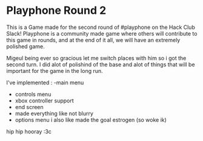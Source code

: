 # Playphone Round 2

This is a Game made for the second round of #playphone on the Hack Club Slack! Playphone is a community made game where others will contribute to this game in rounds, and at the end of it all, we will have an extremely polished game.

Migeul being ever so gracious let me switch places with him so i got the second turn. I did alot of polishind of the base and alot of things that will be important for the game in the long run.

I've implemented :
-main menu
- controls menu
- xbox controller support
- end screen
- made everything like not blurry
- options menu
i also like made the goal estrogen (so woke ik)

hip hip hooray :3c
